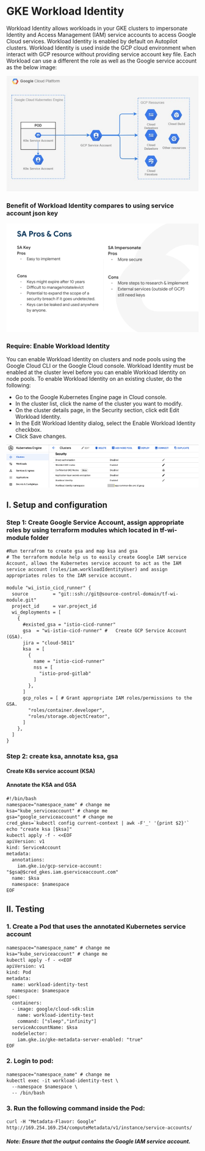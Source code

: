 # GKE Workload Identity

Workload Identity allows workloads in your GKE clusters to impersonate Identity and Access Management (IAM) service accounts to access Google Cloud services. Workload Identity is enabled by default on Autopilot clusters. Workload Identity is used inside the GCP cloud environment when interact with GCP resource without providing service account key file. Each Workload can use a different the role as well as the Google service account as the below image:

![Alt text](https://github.com/anhbuicsa/gcp-terraform/blob/master/gke-workload-identity/images/workload-identity.png?raw=true "Title")

### Benefit of Workload Identity compares to using service account json key
![Alt text](https://github.com/anhbuicsa/gcp-terraform/blob/master/gke-workload-identity/images/benefit-wi.png?raw=true "Title")
### Require: Enable Workload Identity
You can enable Workload Identity on clusters and node pools using the Google Cloud CLI or the Google Cloud console. Workload Identity must be enabled at the cluster level before you can enable Workload Identity on node pools.
To enable Workload Identity on an existing cluster, do the following:
  - Go to the Google Kubernetes Engine page in Cloud console.
  - In the cluster list, click the name of the cluster you want to modify.
  - On the cluster details page, in the Security section, click edit Edit Workload Identity.
  - In the Edit Workload Identity dialog, select the Enable Workload Identity checkbox.
  - Click Save changes.

![Alt text](https://github.com/anhbuicsa/gcp-terraform/blob/master/gke-workload-identity/images/enable-wi.png?raw=true "Title")

## I. Setup and configuration
### Step 1: Create Google Service Account, assign appropriate roles by using terraform modules which located in tf-wi-module folder
```
#Run terrafrom to create gsa and map ksa and gsa
# The terraform module help us to easily create Google IAM service Account, allows the Kubernetes service account to act as the IAM service account (roles/iam.workloadIdentityUser) and assign appropriates roles to the IAM service account.

module "wi_istio_cicd_runner" {
  source         = "git::ssh://git@source-control-domain/tf-wi-module.git"
  project_id     = var.project_id
  wi_deployments = [
    {
      #existed_gsa = "istio-cicd-runner"
      gsa  = "wi-istio-cicd-runner" #   Create GCP Service Account (GSA).
      jira = "cloud-5811"
      ksa  = [
        {
          name = "istio-cicd-runner"
          nss = [
            "istio-prod-gitlab"
          ]
        },
      ]
      gcp_roles = [ # Grant appropriate IAM roles/permissions to the GSA.
        "roles/container.developer",
        "roles/storage.objectCreator",
      ]
    },
  ]
}

```

### Step 2: create ksa, annotate ksa, gsa
#### Create K8s service account (KSA)
#### Annotate the KSA and GSA

```
#!/bin/bash
namespace="namespace_name" # change me
ksa="kube_serviceaccount" # change me
gsa="google_serviceaccount" # change me
cred_gkes=`kubectl config current-context | awk -F'_' '{print $2}'`
echo "create ksa [$ksa]"
kubectl apply -f - <<EOF
apiVersion: v1
kind: ServiceAccount
metadata:
  annotations:
    iam.gke.io/gcp-service-account: "$gsa@$cred_gkes.iam.gserviceaccount.com"
  name: $ksa
  namespace: $namespace
EOF

```
## II. Testing
### 1. Create a Pod that uses the annotated Kubernetes service account 
```
namespace="namespace_name" # change me
ksa="kube_serviceaccount" # change me
kubectl apply -f - <<EOF
apiVersion: v1
kind: Pod
metadata:
  name: workload-identity-test
  namespace: $namespace
spec:
  containers:
  - image: google/cloud-sdk:slim
    name: workload-identity-test
    command: ["sleep","infinity"]
  serviceAccountName: $ksa
  nodeSelector:
    iam.gke.io/gke-metadata-server-enabled: "true"
EOF
```
### 2. Login to pod: 
```
namespace="namespace_name" # change me
kubectl exec -it workload-identity-test \
  --namespace $namespace \
  -- /bin/bash
```
### 3. Run the following command inside the Pod:
```
curl -H "Metadata-Flavor: Google" http://169.254.169.254/computeMetadata/v1/instance/service-accounts/
```
##### Note: Ensure that the output contains the Google IAM service account.